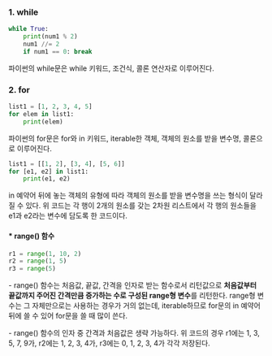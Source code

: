 ### 1. while

```python
while True:
    print(num1 % 2)
    num1 //= 2
    if num1 == 0: break
```

파이썬의 while문은 while 키워드, 조건식, 콜론 연산자로 이루어진다. 

### 2. for

```python
list1 = [1, 2, 3, 4, 5]
for elem in list1:
    print(elem)
```

파이썬의 for문은 for와 in 키워드, iterable한 객체, 객체의 원소를 받을 변수명, 콜론으로 이루어진다.

```python
list1 = [[1, 2], [3, 4], [5, 6]]
for [e1, e2] in list1:
    print(e1, e2)
```

in 예약어 뒤에 놓는 객체의 유형에 따라 객체의 원소를 받을 변수명을 쓰는 형식이 달라질 수 있다. 위 코드는 각 행이 2개의 원소를 갖는 2차원 리스트에서 각 행의 원소들을 e1과 e2라는 변수에 담도록 한 코드이다.


#### * range() 함수

```python
r1 = range(1, 10, 2)
r2 = range(1, 5)
r3 = range(5)
```

\- range() 함수는 처음값, 끝값, 간격을 인자로 받는 함수로서 리턴값으로 **처음값부터 끝값까지 주어진 간격만큼 증가하는 수로 구성된 range형 변수**를 리턴한다. range형 변수는 그 자체만으로는 사용하는 경우가 거의 없는데, iterable하므로 for문의 in 예약어 뒤에 쓸 수 있어 for문을 쓸 때 많이 쓴다.

\- range() 함수의 인자 중 간격과 처음값은 생략 가능하다. 위 코드의 경우 r1에는 1, 3, 5, 7, 9가, r2에는 1, 2, 3, 4가, r3에는 0, 1, 2, 3, 4가 각각 저장된다.
